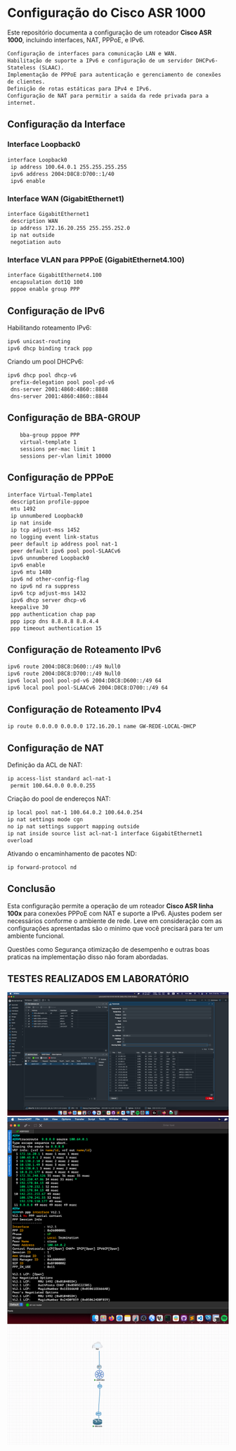 # Configuração do Cisco ASR 1000

Este repositório documenta a configuração de um roteador **Cisco ASR 1000**, incluindo interfaces, NAT, PPPoE, e IPv6. 

    Configuração de interfaces para comunicação LAN e WAN.
    Habilitação de suporte a IPv6 e configuração de um servidor DHCPv6-Stateless (SLAAC).
    Implementação de PPPoE para autenticação e gerenciamento de conexões de clientes.
    Definição de rotas estáticas para IPv4 e IPv6.
    Configuração de NAT para permitir a saída da rede privada para a internet.

## Configuração da Interface

### Interface Loopback0
```cisco
interface Loopback0
 ip address 100.64.0.1 255.255.255.255
 ipv6 address 2004:D8C8:D700::1/40
 ipv6 enable
```

### Interface WAN (GigabitEthernet1)
```cisco
interface GigabitEthernet1
 description WAN
 ip address 172.16.20.255 255.255.252.0
 ip nat outside
 negotiation auto
```

### Interface VLAN para PPPoE (GigabitEthernet4.100)
```cisco
interface GigabitEthernet4.100
 encapsulation dot1Q 100
 pppoe enable group PPP
```

## Configuração de IPv6

Habilitando roteamento IPv6:
```cisco
ipv6 unicast-routing
ipv6 dhcp binding track ppp
```

Criando um pool DHCPv6:
```cisco
ipv6 dhcp pool dhcp-v6
 prefix-delegation pool pool-pd-v6
 dns-server 2001:4860:4860::8888
 dns-server 2001:4860:4860::8844
```
## Configuração de BBA-GROUP
```cisco    
    bba-group pppoe PPP
    virtual-template 1
    sessions per-mac limit 1
    sessions per-vlan limit 10000
```    
## Configuração de PPPoE

```cisco
interface Virtual-Template1
 description profile-pppoe
 mtu 1492
 ip unnumbered Loopback0
 ip nat inside
 ip tcp adjust-mss 1452
 no logging event link-status
 peer default ip address pool nat-1
 peer default ipv6 pool pool-SLAACv6
 ipv6 unnumbered Loopback0
 ipv6 enable
 ipv6 mtu 1480
 ipv6 nd other-config-flag
 no ipv6 nd ra suppress
 ipv6 tcp adjust-mss 1432
 ipv6 dhcp server dhcp-v6
 keepalive 30
 ppp authentication chap pap
 ppp ipcp dns 8.8.8.8 8.8.4.4
 ppp timeout authentication 15
```

## Configuração de Roteamento IPv6

```cisco
ipv6 route 2004:D8C8:D600::/49 Null0
ipv6 route 2004:D8C8:D700::/49 Null0
ipv6 local pool pool-pd-v6 2004:D8C8:D600::/49 64
ipv6 local pool pool-SLAACv6 2004:D8C8:D700::/49 64
```

## Configuração de Roteamento IPv4

```cisco
ip route 0.0.0.0 0.0.0.0 172.16.20.1 name GW-REDE-LOCAL-DHCP
```

## Configuração de NAT

Definição da ACL de NAT:
```cisco
ip access-list standard acl-nat-1
 permit 100.64.0.0 0.0.0.255
```

Criação do pool de endereços NAT:
```cisco
ip local pool nat-1 100.64.0.2 100.64.0.254
ip nat settings mode cgn
no ip nat settings support mapping outside
ip nat inside source list acl-nat-1 interface GigabitEthernet1 overload
```

Ativando o encaminhamento de pacotes ND:
```cisco
ip forward-protocol nd
```

## Conclusão

Esta configuração permite a operação de um roteador **Cisco ASR linha 100x** para conexões PPPoE com NAT e suporte a IPv6. Ajustes podem ser necessários conforme o ambiente de rede. Leve em consideração com as configurações apresentadas são o minimo que você precisará para ter um ambiente funcional.

Questões como Segurança otimização de desempenho e outras boas praticas na implementação disso não foram abordadas.


## TESTES REALIZADOS EM LABORATÓRIO

![Teste 1](imagens/2025-02-09_11-54.png)
![Teste 2](imagens/2025-02-09_12-02.png)
![Teste 3](imagens/2025-02-09_12-04.png)


